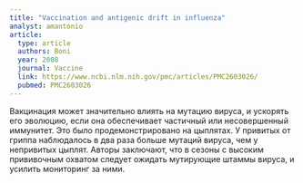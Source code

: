 ```yaml
---
title: "Vaccination and antigenic drift in influenza"
analyst: amantonio
article:
  type: article
  authors: Boni
  year: 2008
  journal: Vaccine
  link: https://www.ncbi.nlm.nih.gov/pmc/articles/PMC2603026/
  pubmed: PMC2603026
---
```


Вакцинация может значительно влиять на мутацию вируса, и ускорять его эволюцию, если она обеспечивает частичный или несовершенный иммунитет. Это было продемонстрировано на цыплятах. У привитых от гриппа наблюдалось в два раза больше мутаций вируса, чем у непривитых цыплят.
Авторы заключают, что в сезоны с высоким прививочным охватом следует ожидать мутирующие штаммы вируса, и усилить мониторинг за ними.
